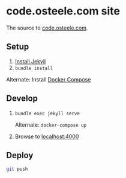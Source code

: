 # code.osteele.com site

The source to [code.osteele.com](http://code.osteele.com).

## Setup

1. [Install Jekyll](https://jekyllrb.com/docs/installation/)
2. `bundle install`

Alternate: Install [Docker Compose](https://docs.docker.com/compose/install/)

## Develop

1. `bundle exec jekyll serve`

    Alternate: `docker-compose up`
2. Browse to [localhost:4000](http://localhost:4000)

## Deploy

```bash
git push
```
